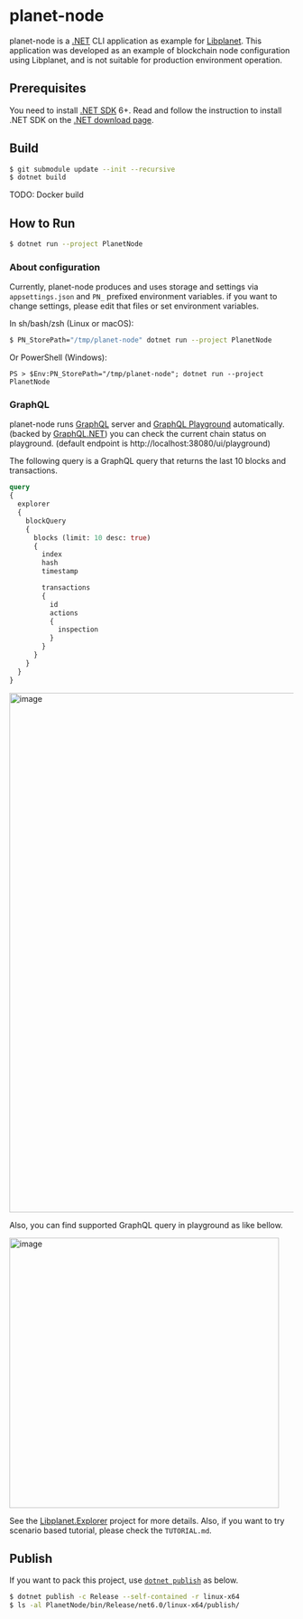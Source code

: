 planet-node
===========

planet-node is a [.NET] CLI application as example for [Libplanet].
This application was developed as an example of blockchain node configuration using Libplanet, and is not suitable for production environment operation.

[Libplanet]: https://libplanet.io
[.NET]: https://docs.microsoft.com/en-US/dotnet/

Prerequisites
-------------

You need to install [.NET SDK] 6+. Read and follow the instruction to install
 .NET SDK on the [.NET download page][1].

[.NET SDK]: https://docs.microsoft.com/en-US/dotnet/core/sdk
[1]: https://dotnet.microsoft.com/en-us/download


Build
-----

```bash
$ git submodule update --init --recursive
$ dotnet build
```

TODO: Docker build

How to Run
----------

```bash
$ dotnet run --project PlanetNode
```

### About configuration
Currently, planet-node produces and uses storage and settings via
`appsettings.json` and `PN_` prefixed environment variables. if you want to
change settings, please edit that files or set environment variables.

In sh/bash/zsh (Linux or macOS):

```sh
$ PN_StorePath="/tmp/planet-node" dotnet run --project PlanetNode
```

Or PowerShell (Windows):

```pwsh
PS > $Env:PN_StorePath="/tmp/planet-node"; dotnet run --project PlanetNode
```

### GraphQL
planet-node runs [GraphQL] server and [GraphQL Playground] automatically.
(backed by [GraphQL.NET]) you can check the current chain status on playground. (default endpoint is http://localhost:38080/ui/playground)

The following query is a GraphQL query that returns the last 10 blocks and
transactions.

```graphql
query
{
  explorer
  {
    blockQuery
    {
      blocks (limit: 10 desc: true)
      {
        index
        hash
        timestamp

        transactions
        {
          id
          actions
          {
            inspection
          }
        }
      }
    }
  }
}
```
<img width="919" alt="image" src="https://user-images.githubusercontent.com/128436/166613127-de83fd1d-7087-477e-9636-259aaa71f360.png">

Also, you can find supported GraphQL query in playground as like bellow.

<img width="478" alt="image" src="https://user-images.githubusercontent.com/128436/165906186-fc361126-f8f8-456a-bd28-fca938e60be1.png">

See the [Libplanet.Explorer] project for more details.
Also, if you want to try scenario based tutorial, please check the `TUTORIAL.md`.

Publish
-------

If you want to pack this project, use [`dotnet publish`][dotnet publish] as below.

```bash
$ dotnet publish -c Release --self-contained -r linux-x64
$ ls -al PlanetNode/bin/Release/net6.0/linux-x64/publish/
```

[dotnet publish]: https://docs.microsoft.com/en-US/dotnet/core/tools/dotnet-publish

[GraphQL]: https://graphql.org/
[GraphQL Playground]: https://github.com/graphql/graphql-playground
[GraphQL.NET]: https://graphql-dotnet.github.io/
[Libplanet.Explorer]: https://github.com/planetarium/libplanet/tree/main/Libplanet.Explorer
